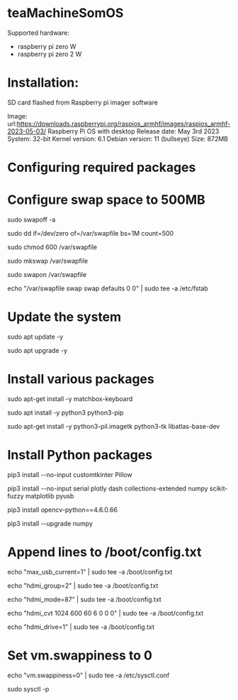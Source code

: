 # teaMachineSomOS

Supported hardware:
- raspberry pi zero W
- raspberry pi zero 2 W

# Installation:
SD card flashed from Raspberry pi imager software

Image:
url:https://downloads.raspberrypi.org/raspios_armhf/images/raspios_armhf-2023-05-03/
Raspberry Pi OS with desktop
Release date: May 3rd 2023
System: 32-bit
Kernel version: 6.1
Debian version: 11 (bullseye)
Size: 872MB

# Configuring required packages

# Configure swap space to 500MB
sudo swapoff -a

sudo dd if=/dev/zero of=/var/swapfile bs=1M count=500

sudo chmod 600 /var/swapfile

sudo mkswap /var/swapfile

sudo swapon /var/swapfile

echo "/var/swapfile swap swap defaults 0 0" | sudo tee -a /etc/fstab

# Update the system

sudo apt update -y

sudo apt upgrade -y

# Install various packages

sudo apt-get install -y matchbox-keyboard

sudo apt install -y python3 python3-pip

sudo apt-get install -y python3-pil.imagetk python3-tk libatlas-base-dev

# Install Python packages

pip3 install --no-input customtkinter Pillow

pip3 install --no-input serial plotly dash collections-extended numpy scikit-fuzzy matplotlib pyusb

pip3 install opencv-python==4.6.0.66 

pip3 install --upgrade numpy

# Append lines to /boot/config.txt
echo "max_usb_current=1" | sudo tee -a /boot/config.txt

echo "hdmi_group=2" | sudo tee -a /boot/config.txt

echo "hdmi_mode=87" | sudo tee -a /boot/config.txt

echo "hdmi_cvt 1024 600 60 6 0 0 0" | sudo tee -a /boot/config.txt

echo "hdmi_drive=1" | sudo tee -a /boot/config.txt


# Set vm.swappiness to 0

echo "vm.swappiness=0" | sudo tee -a /etc/sysctl.conf

sudo sysctl -p
